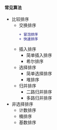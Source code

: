 #### 常见算法
- 比较排序
  - 交换排序
    ```diff
    + 冒泡排序
    + 快速排序
  - 插入排序
    + 简单插入排序
    - 希尔排序
  - 选择排序
    - 简单选择排序
    - 堆排序
  - 归并排序
    + 二路归并排序
    - 多路归并排序
- 非选择排序
  - 计数排序
  - 桶排序
  - 基数排序
